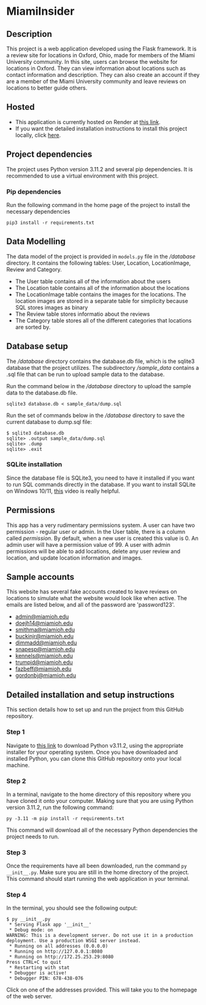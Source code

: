 # MiamiInsider

## Description
This project is a web application developed using the Flask framework. It is a review site for locations in Oxford, Ohio, made for members of the Miami University community. In this site, users can browse the website for locations in Oxford. They can view information about locations such as contact information and description. They can also create an account if they are a member of the Miami University community and leave reviews on locations to better guide others.

## Hosted
- This application is currently hosted on Render at [this link](https://cse201-miami-insider.onrender.com/).
- If you want the detailed installation instructions to install this project locally, click [here](https://github.com/kleinjb25/MiamiInsider#detailed-installation-and-setup-instructions).


## Project dependencies
The project uses Python version 3.11.2 and several pip dependencies. It is recommended to use a virtual environment with this project.

### Pip dependencies
Run the following command in the home page of the project to install the necessary dependencies

```pip3 install -r requirements.txt```


## Data Modelling

The data model of the project is provided in `models.py` file in the */database* directory. It contains the following tables: User, Location, LocationImage, Review and Category. 
- The User table contains all of the information about the users
- The Location table contains all of the information about the locations
- The LocationImage table contains the images for the locations. The location images are stored in a separate table for simplicity because SQL stores images as binary
- The Review table stores informatio about the reviews
- The Category table stores all of the different categories that locations are sorted by. 


## Database setup
The */database* directory contains the database.db file, which is the sqlite3 database that the project utilizes. The subdirectory */sample_data* contains a .sql file that can be run to upload sample data to the database.

Run the command below in the */database* directory to upload the sample data to the database.db file.

```sqlite3 database.db < sample_data/dump.sql```

Run the set of commands below in the */database* directory to save the current database to dump.sql file:

```
$ sqlite3 database.db
sqlite> .output sample_data/dump.sql
sqlite> .dump
sqlite> .exit
```

### SQLite installation
Since the database file is SQLite3, you need to have it installed if you want to run SQL commands directly in the database. If you want to install SQLite on Windows 10/11, [this](https://www.youtube.com/watch?v=XA3w8tQnYCA) video is really helpful.

## Permissions
This app has a very rudimentary permissions system. A user can have two permission - regular user or admin. In the User table, there is a column called *permission*. By default, when a new user is created this value is 0. An admin user will have a permission value of 99. A user with admin permissions will be able to add locations, delete any user review and location, and update location information and images.

## Sample accounts
This website has several fake accounts created to leave reviews on locations to simulate what the website would look like when active. The emails are listed below, and all of the password are 'password123'.
- admin@miamioh.edu
- doejh14@miamioh.edu
- smithma@miamioh.edu
- buckinjr@miamioh.edu
- dimmadd@miamioh.edu
- snapesp@miamioh.edu
- kennels@miamioh.edu
- trumpjd@miamioh.edu
- fazbeff@miamioh.edu
- gordonbj@miamioh.edu

## Detailed installation and setup instructions
This section details how to set up and run the project from this GitHub repository. 

### Step 1
Navigate to [this link](https://www.python.org/downloads/release/python-3112/) to download Python v3.11.2, using the appropriate installer for your operating system. Once you have downloaded and installed Python, you can clone this GitHub repository onto your local machine.

### Step 2
In a terminal, navigate to the home directory of this repository where you have cloned it onto your computer. Making sure that you are using Python version 3.11.2, run the following command:

```py -3.11 -m pip install -r requirements.txt```

This command will download all of the necessary Python dependencies the project needs to run.

### Step 3
Once the requirements have all been downloaded, run the command ```py __init__.py```. Make sure you are still in the home directory of the project. This command should start running the web application in your terminal.

### Step 4
In the terminal, you should see the following output:
~~~
$ py __init__.py 
 * Serving Flask app '__init__'
 * Debug mode: on
WARNING: This is a development server. Do not use it in a production deployment. Use a production WSGI server instead.
 * Running on all addresses (0.0.0.0)
 * Running on http://127.0.0.1:8080
 * Running on http://172.25.253.29:8080
Press CTRL+C to quit
 * Restarting with stat
 * Debugger is active!
 * Debugger PIN: 678-438-076
~~~
Click on one of the addresses provided. This will take you to the homepage of the web server.
